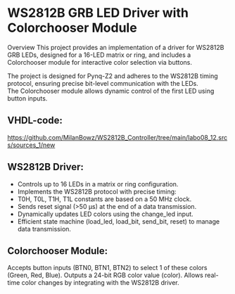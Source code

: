 # WS2812B GRB LED Driver with Colorchooser Module

Overview
This project provides an implementation of a driver for WS2812B GRB LEDs, designed for a 16-LED matrix or ring, and includes a Colorchooser module for interactive color selection via buttons.

The project is designed for Pynq-Z2 and adheres to the WS2812B timing protocol, ensuring precise bit-level communication with the LEDs. 
<br> The Colorchooser module allows dynamic control of the first LED using button inputs.

## VHDL-code:
https://github.com/MilanBowz/WS2812B_Controller/tree/main/labo08_12.srcs/sources_1/new

## WS2812B Driver:

- Controls up to 16 LEDs in a matrix or ring configuration.
- Implements the WS2812B protocol with precise timing:
- T0H, T0L, T1H, T1L constants are based on a 50 MHz clock.
- Sends reset signal (>50 µs) at the end of a data transmission.
- Dynamically updates LED colors using the change_led input.
- Efficient state machine (load_led, load_bit, send_bit, reset) to manage data transmission.


## Colorchooser Module:

Accepts button inputs (BTN0, BTN1, BTN2) to select 1 of these colors (Green, Red, Blue).
Outputs a 24-bit RGB color value (color).
Allows real-time color changes by integrating with the WS2812B driver.
